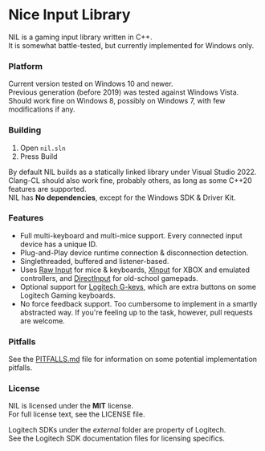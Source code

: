 Nice Input Library
==================
NIL is a gaming input library written in C++.  
It is somewhat battle-tested, but currently implemented for Windows only.

### Platform

Current version tested on Windows 10 and newer.  
Previous generation (before 2019) was tested against Windows Vista.  
Should work fine on Windows 8, possibly on Windows 7, with few modifications if any.

### Building

1. Open `nil.sln`
2. Press Build

By default NIL builds as a statically linked library under Visual Studio 2022.  
Clang-CL should also work fine, probably others, as long as some C++20 features are supported.  
NIL has **No dependencies**, except for the Windows SDK & Driver Kit.  

### Features

* Full multi-keyboard and multi-mice support. Every connected input device has a unique ID.
* Plug-and-Play device runtime connection & disconnection detection.
* Singlethreaded, buffered and listener-based.
* Uses [Raw Input](http://msdn.microsoft.com/en-us/library/windows/desktop/ms645543%28v=vs.85%29.aspx) for mice & keyboards, [XInput](http://msdn.microsoft.com/en-us/library/windows/desktop/hh405053%28v=vs.85%29.aspx) for XBOX and emulated controllers, and [DirectInput](http://msdn.microsoft.com/en-us/library/windows/desktop/ee416842%28v=vs.85%29.aspx) for old-school gamepads.
* Optional support for [Logitech G-keys](https://logitech-en-amr.custhelp.com/app/answers/detail/a_id/21506), which are extra buttons on some Logitech Gaming keyboards.
* No force feedback support. Too cumbersome to implement in a smartly abstracted way. If you're feeling up to the task, however, pull requests are welcome.

### Pitfalls

See the [PITFALLS.md](PITFALLS.md) file for information on some potential implementation pitfalls.

### License

NIL is licensed under the **MIT** license.  
For full license text, see the LICENSE file.

Logitech SDKs under the *external* folder are property of Logitech.  
See the Logitech SDK documentation files for licensing specifics.
